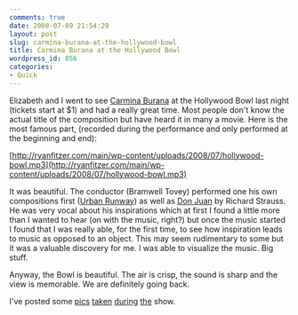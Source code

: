 ```yaml
---
comments: true
date: 2008-07-09 21:54:29
layout: post
slug: carmina-burana-at-the-hollywood-bowl
title: Carmina Burana at the Hollywood Bowl
wordpress_id: 856
categories:
- Quick
---
```


Elizabeth and I went to see [Carmina Burana](http://en.wikipedia.org/wiki/Carmina_Burana) at the Hollywood Bowl last night (tickets start at $1) and had a really great time. Most people don't know the actual title of the composition but have heard it in many a movie. Here is the most famous part, (recorded during the performance and only performed at the beginning and end):

[http://ryanfitzer.com/main/wp-content/uploads/2008/07/hollywood-bowl.mp3](http://ryanfitzer.com/main/wp-content/uploads/2008/07/hollywood-bowl.mp3)

It was beautiful. The conductor (Bramwell Tovey) performed one his own compositions first ([Urban Runway](http://www.calendarlive.com/music/cl-gd-musiccandy3phil-2008jul03,0,4593327.story?track=rss)) as well as [Don Juan](http://en.wikipedia.org/wiki/Don_Juan_(Strauss)) by Richard Strauss. He was very vocal about his inspirations which at first I found a little more than I wanted to hear (on with the music, right?) but once the music started I found that I was really able, for the first time, to see how inspiration leads to music as opposed to an object. This may seem rudimentary to some but it was a valuable discovery for me. I was able to visualize the music. Big stuff.

Anyway, the Bowl is beautiful. The air is crisp, the sound is sharp and the view is memorable. We are definitely going back.

I've posted some [pics](http://ryanfitzer.com/?p=855) [taken](http://ryanfitzer.com/?p=852) [during](http://ryanfitzer.com/?p=850) [the](http://ryanfitzer.com/?p=848) show.
